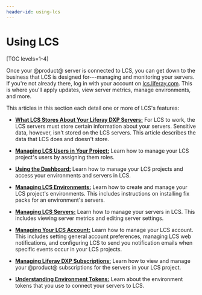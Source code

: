 ```yaml
---
header-id: using-lcs
---
```


# Using LCS

[TOC levels=1-4]

Once your @product@ server is connected to LCS, you can get down to the business 
that LCS is designed for---managing and monitoring your servers. If you're not 
already there, log in with your account on 
[lcs.liferay.com](https://lcs.liferay.com). 
This is where you'll apply updates, view server metrics, manage environments, 
and more. 

This articles in this section each detail one or more of LCS's features: 

-   [**What LCS Stores About Your Liferay DXP Servers:**](/docs/7-2/deploy/-/knowledge_base/d/what-lcs-stores-about-your-liferay-dxp-servers) 
    For LCS to work, the LCS servers must store certain information about your 
    servers. Sensitive data, however, isn't stored on the LCS servers. This 
    article describes the data that LCS does and doesn't store. 

-   [**Managing LCS Users in Your Project:**](/docs/7-2/deploy/-/knowledge_base/d/managing-lcs-users-in-your-project) 
    Learn how to manage your LCS project's users by assigning them roles. 

-   [**Using the Dashboard:**](/docs/7-2/deploy/-/knowledge_base/d/using-the-dashboard) 
    Learn how to manage your LCS projects and access your environments and 
    servers in LCS. 

-   [**Managing LCS Environments:**](/docs/7-2/deploy/-/knowledge_base/d/managing-lcs-environments) 
    Learn how to create and manage your LCS project's environments. This 
    includes instructions on installing fix packs for an environment's servers. 

-   [**Managing LCS Servers:**](/docs/7-2/deploy/-/knowledge_base/d/managing-lcs-servers) 
    Learn how to manage your servers in LCS. This includes viewing server 
    metrics and editing server settings.

-   [**Managing Your LCS Account:**](/docs/7-2/deploy/-/knowledge_base/d/managing-your-lcs-account) 
    Learn how to manage your LCS account. This includes setting general account 
    preferences, managing LCS web notifications, and configuring LCS to send you 
    notification emails when specific events occur in your LCS projects. 

-   [**Managing Liferay DXP Subscriptions:**](/docs/7-2/deploy/-/knowledge_base/d/managing-liferay-dxp-subscriptions) 
    Learn how to view and manage your @product@ subscriptions for the servers in 
    your LCS project. 

-   [**Understanding Environment Tokens:**](/docs/7-2/deploy/-/knowledge_base/d/understanding-environment-tokens)
    Learn about the environment tokens that you use to connect your servers to 
    LCS. 
